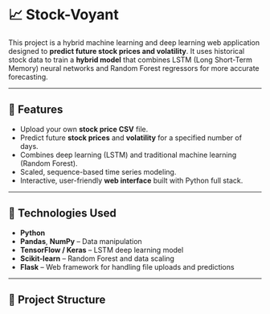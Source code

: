 
# 📈 Stock-Voyant


This project is a hybrid machine learning and deep learning web application designed to **predict future stock prices and volatility**. It uses historical stock data to train a **hybrid model** that combines LSTM (Long Short-Term Memory) neural networks and Random Forest regressors for more accurate forecasting.

---

## 🚀 Features

- Upload your own **stock price CSV** file.
- Predict future **stock prices** and **volatility** for a specified number of days.
- Combines deep learning (LSTM) and traditional machine learning (Random Forest).
- Scaled, sequence-based time series modeling.
- Interactive, user-friendly **web interface** built with Python full stack.

---

## 🧠 Technologies Used

- **Python**
- **Pandas**, **NumPy** – Data manipulation
- **TensorFlow / Keras** – LSTM deep learning model
- **Scikit-learn** – Random Forest and data scaling
- **Flask** – Web framework for handling file uploads and predictions

---

## 📂 Project Structure

